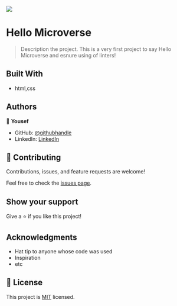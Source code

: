 ![](https://img.shields.io/badge/Microverse-blueviolet)

# Hello Microverse

> Description the project.
    This is a very first project to say Hello Microverse and esnure using of linters!

## Built With

- html,css


## Authors

👤 **Yousef**

- GitHub: [@githubhandle](https://github.com/yosefHesham)
- LinkedIn: [LinkedIn](https://www.linkedin.com/in/yousef-hesham-b132ba179/)


## 🤝 Contributing

Contributions, issues, and feature requests are welcome!

Feel free to check the [issues page](../../issues/).

## Show your support

Give a ⭐️ if you like this project!

## Acknowledgments

- Hat tip to anyone whose code was used
- Inspiration
- etc

## 📝 License

This project is [MIT](./MIT.md) licensed.